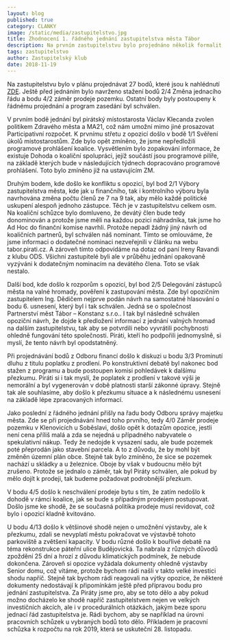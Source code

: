 ```yaml
---
layout: blog
published: true
category: CLANKY
image: /static/media/zastupitelstvo.jpg
title: Zhodnocení 1. řádného jednání zastupitelstva města Tábor
description: Na prvním zastupitelstvu bylo projednáno několik formalit, ustavení finančního a kontrolního výboru, ale i některé majetkové záležistosti. Opozice si nenechala ujít příležitost k útokům.
tags: zastupitelstvo
author: Zastupitelský klub
date: 2018-11-19
---
```


Na zastupitelstvu bylo v plánu projednávat 27 bodů, které jsou k nahlédnutí [ZDE](http://taborcz.eu/assets/File.ashx?id_org=16470&id_dokumenty=61765).
Ještě před jednáním bylo navrženo stažení bodů 2/4 Změna jednacího řádu a bodu 4/2 záměr prodeje pozemku.
Ostatní body byly postoupeny k řádnému projednání a program zasedání byl schválen.

V prvním bodě jednání byl pirátský místostarosta Václav Klecanda zvolen politikem Zdravého města a MA21, což nám umožní mimo jiné prosazovat Participativní rozpočet.
K prvnímu střetu z opozicí došlo v bodě 1/1 Svěření úkolů místostarostům.
Zde bylo opět zmíněno, že jsme nepředložili programové prohlášení koalice.
Vysvětlením bylo zopakování informace, že existuje Dohoda o koaliční spolupráci,
jejíž součástí jsou programové pilíře,
na základě kterých bude v následujících týdnech dopracováno programové prohlášení.
Toto bylo zmíněno již na ustavujícím ZM.

Druhým bodem, kde došlo ke konfliktu s opozicí, byl bod 2/1 Výbory zastupitelstva města,
kde jak u finančního, tak i kontrolního výboru byla navrhována změna počtu členů ze 7 na 9 tak,
aby mělo každé politické uskupení alespoň jednoho zástupce.
Těch je v zastupitelstvu celkem osm. Na koaliční schůzce bylo domluveno, že devátý člen bude tedy donominován a protože jsme měli na každou pozici náhradníka, tak jsme ho Ad Hoc do finanční komise navrhli. Protože nepadl žádný jiný návrh od koaličních partnerů, byl schválen náš nominant.
Tímto se omlouváme, že jsme informaci o dodatečné nominaci nezveřejnili v článku na webu tabor.pirati.cz.
A zároveň tímto odpovídáme na dotaz od paní Ireny Ravandi z klubu ODS.
Všichni zastupitelé byli ale v průběhu jednání opakovaně vyzýváni k dodatečným nominacím
na devátého člena.
Toto se však nestalo.

Další bod, kde došlo k rozporům s opozicí, byl bod 2/5 Delegování zástupců města na valné hromady, pověření k zastupování města. Zde byl opozičním zastupitelem Ing. Dědičem nejprve podán návrh na samostatné hlasování o bodu 6. usnesení, který byl i tak schválen. Jedná se o společnost Partnerství měst Tábor – Konstanz s.r.o.. I tak byl následně schválen opoziční návrh, že dojde k předložení informací z jednání valných hromad na dalším zastupitelstvu, tak aby se potvrdili nebo vyvrátili pochybnosti ohledně fungování této společnosti.
Piráti, kteří ho podpořili jednomyslně, si myslí, že tento návrh byl opodstatněný.

Při projednávání bodů z Odboru financí došlo k diskuzi u bodu 3/3 Prominutí dluhu z titulu poplatku z prodlení. Po konstruktivní debatě byl nakonec bod stažen z programu a bude postoupen komisi pohledávek k dalšímu přezkumu. Piráti si i tak myslí, že poplatek z prodlení v takové výši je nemorální a byl vygenerován v době platnosti starší zákonné úpravy. Stejně tak ale souhlasíme, aby došlo k přezkumu situace a k následnému usnesení na základě lépe zpracovaných informací.

Jako poslední z řádného jednání přišly na řadu body Odboru správy majetku města.
Zde se při projednávání hned toho prvního, tedy 4/0 Záměr prodeje pozemku v Klenovicích u Soběslavi, došlo opět k dotazům opozice, jestli není cena příliš malá a zda se nejedná u případného nabyvatele o spekulativní nákup.
Tedy že nedojde k vysazení sadu, ale bude pozemek poté přeprodán jako stavební parcela.
A to z důvodu, že by mohl být změněn územní plán obce.
Stejně tak bylo zmíněno, že sice se pozemek nachází u skládky a u železnice.
Oboje by však v budoucnu mělo být zrušeno. Protože se jednalo o záměr, tak byl Piráty schválen, ale pokud by mělo dojít k prodeji, tak budeme požadovat podrobnější přezkum.

V bodu 4/5 došlo k neschválení prodeje bytu s tím, že zatím nedošlo k dohodě v rámci koalice, jak se bude s případným prodejem postupovat. Došlo jsme ke shodě, že se současná politika prodeje musí revidovat, což bylo i opozicí kladně kvitováno.

U bodu 4/13 došlo k většinové shodě nejen o umožnění výstavby, ale k přezkumu, zdali se nevyplatí městu pokračovat ve výstavbě tohoto parkoviště  a zvětšení kapacity.
V bodu různé došlo k bouřlivé debatě na téma rekonstrukce páteřní ulice Budějovická.
Ta nabrala z různých důvodů zpoždění 25 dní a hrozí z důvodu klimatických podmínek, že nebude dokončena.
Zároveň si opozice vyžádala dokumenty ohledně výstavby Senior domu, což vítáme, protože bychom rádi našli v takto velké investici shodu napříč.
Stejně tak bychom rádi reagovali na výtky opozice, že některé dokumenty nedostávají k připomínkám ještě před přípravou bodu pro jednání zastupitelstva.
Za Piráty jsme pro, aby se toto dělo a aby pokud možno docházelo ke shodě napříč zastupitelstvem nejen ve velkých investičních akcích,
ale i v procedurálních otázkách, jakým beze sporu jednací řád zastupitelstva je.
Rádi bychom, aby se například na úrovni pracovních schůzek u vybraných bodů toto dělo.
Příkladem je pracovní schůzka k rozpočtu na rok 2019, která se uskuteční 28. listopadu.
